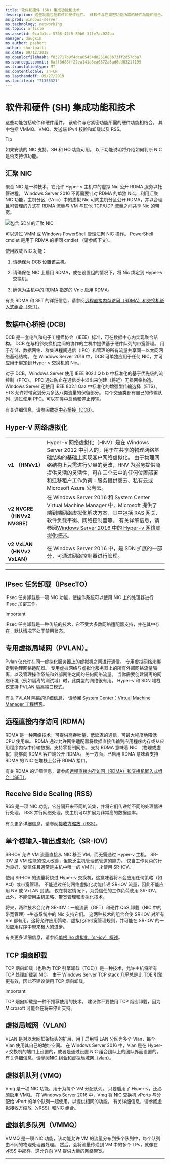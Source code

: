 ```yaml
---
title: 软件和硬件 (SH) 集成功能和技术
description: 这些功能包括软件和硬件组件。 该软件与它紧密功能所需的硬件功能相结合。 其中包括 VMMQ、VMQ、发送端 IPv4 校验和卸载以及 RSS。
ms.prod: windows-server
ms.technology: networking
ms.topic: article
ms.assetid: 0cafb1cc-5798-42f5-89b6-3ffe7ac024ba
manager: dougkim
ms.author: pashort
author: shortpatti
ms.date: 09/12/2018
ms.openlocfilehash: f032717b9f4dca65454d8251083b73ff2d57dba7
ms.sourcegitcommit: 6aff3d88ff22ea141a6ea6572a5ad8dd6321f199
ms.translationtype: MT
ms.contentlocale: zh-CN
ms.lasthandoff: 09/27/2019
ms.locfileid: "71355321"
---
```

# <a name="software-and-hardware-sh-integrated-features-and-technologies"></a>软件和硬件 (SH) 集成功能和技术

这些功能包括软件和硬件组件。 该软件与它紧密功能所需的硬件功能相结合。 其中包括 VMMQ、VMQ、发送端 IPv4 校验和卸载以及 RSS。

>[!TIP]
>如果安装的 NIC 支持，SH 和 HO 功能可用。 以下功能说明将介绍如何判断 NIC 是否支持该功能。

## <a name="converged-nic"></a>汇聚 NIC 

聚合 NIC 是一种技术，它允许 Hyper-v 主机中的虚拟 Nic 公开 RDMA 服务以托管进程。 Windows Server 2016 不再需要针对 RDMA 的单独 Nic。 利用汇聚 NIC 功能，主机分区（Vnic）中的虚拟 Nic 可向主机分区公开 RDMA，并以合理且可管理的方式在 RDMA 流量与 VM 与其他 TCP/UDP 流量之间共享 Nic 的带宽。

![包含 SDN 的汇聚 NIC](../../media/Converged-NIC/conv-nic-sdn.png)

可以通过 VMM 或 Windows PowerShell 管理汇聚 NIC 操作。 PowerShell cmdlet 是用于 RDMA 的相同 cmdlet （请参阅下文）。

使用收敛 NIC 功能：

1.  请确保为 DCB 设置该主机。

2.  请确保在 NIC 上启用 RDMA，或在设置组的情况下，将 Nic 绑定到 Hyper-v 交换机。 

3.  确保为主机中的 RDMA 指定的 Vnic 启用 RDMA。 

有关 RDMA 和 SET 的详细信息，请参阅[远程直接内存访问（RDMA）和交换机嵌入式组合（SET）](https://docs.microsoft.com/windows-server/virtualization/hyper-v-virtual-switch/rdma-and-switch-embedded-teaming)。

## <a name="data-center-bridging-dcb"></a>数据中心桥接 (DCB) 

DCB 是一套电气和电子工程师协会（IEEE）标准，可在数据中心内实现聚合结构。 DCB 在与相邻交换机之间的协作的主机中提供基于硬件队列的带宽管理。 用于存储、数据网络、群集进程间通信（IPC）和管理的所有流量共享同一以太网网络基础结构。 在 Windows Server 2016 中，DCB 可单独应用于任何 NIC，并可应用于绑定到 Hyper-v 交换机的 Nic。

对于 DCB，Windows Server 使用 IEEE 802.1 Q b b 中标准化的基于优先级的流控制（PFC）。 PFC 通过防止在通信类中溢出来创建（将近）无损网络构造。 Windows Server 还使用 IEEE 802.1 Qaz 中标准化的增强型传输选择（ETS）。 ETS 允许将带宽划分为多达八类流量的保留部分。 每个交通类都有自己的传输队列，通过使用 PFC，可以在类中启动和停止传输。

有关详细信息，请参阅[数据中心桥接（DCB）](https://docs.microsoft.com/windows-server/networking/technologies/dcb/dcb-top)。

## <a name="hyper-v-network-virtualization"></a>Hyper-V 网络虚拟化

|                            |                                                                                                                                                                                                                                                                                                                                                                                                                                                                                      |
|----------------------------|--------------------------------------------------------------------------------------------------------------------------------------------------------------------------------------------------------------------------------------------------------------------------------------------------------------------------------------------------------------------------------------------------------------------------------------------------------------------------------------|
|       **v1 （HNVv1）**       |                     Hyper-v 网络虚拟化（HNV）是在 Windows Server 2012 中引入的，用于在共享的物理网络基础结构的基础上实现客户网络虚拟化。 由于物理网络结构上只需进行少量的更改，HNV 为服务提供商提供灵活的灵活性，可在三个云中的任何位置部署和迁移租户工作负荷：服务提供商云、私有云或 Microsoft Azure 公有云。                     |
| **v2 NVGRE （HNVv2 NVGRE）** | 在 Windows Server 2016 和 System Center Virtual Machine Manager 中，Microsoft 提供了端到端网络虚拟化解决方案，其中包括 RAS 网关、软件负载平衡、网络控制器等。 有关详细信息，请参阅[Windows Server 2016 中的 Hyper-v 网络虚拟化概述](https://technet.microsoft.com/windows-server-docs/networking/sdn/technologies/hyper-v-network-virtualization/hyperv-network-virtualization-overview-windows-server)。 |
| **v2 VxLAN （HNVv2 VxLAN）** |                                                                                                                                                                                        在 Windows Server 2016 中，是 SDN 扩展的一部分，可通过网络控制器进行管理。                                                                                                                                                                                        |

---

## <a name="ipsec-task-offload-ipsecto"></a>IPsec 任务卸载（IPsecTO） 

IPsec 任务卸载是一项 NIC 功能，使操作系统可以使用 NIC 上的处理器进行 IPsec 加密工作。

>[!IMPORTANT] 
>IPsec 任务卸载是一种传统的技术，它不受大多数网络适配器支持，并在其中存在，默认情况下处于禁用状态。

## <a name="private-virtual-local-area-network-pvlan"></a>专用虚拟局域网（PVLAN）。 

Pvlan 仅允许在同一虚拟化服务器上的虚拟机之间进行通信。 专用虚拟网络未绑定到物理网络适配器。 专用虚拟网络与虚拟化服务器上的所有外部网络流量隔离，以及管理操作系统和外部网络之间的任何网络流量。 当你需要创建隔离的网络环境（例如隔离的测试域）时，此类型的网络很有用。 Hyper-v 和 SDN 堆栈仅支持 PVLAN 隔离端口模式。

有关 PVLAN 隔离的详细信息， [请参阅 System Center：Virtual Machine Manager 工程博客](https://blogs.technet.microsoft.com/scvmm/2013/06/04/logical-networks-part-iv-pvlan-isolation/)。

## <a name="remote-direct-memory-access-rdma"></a>远程直接内存访问 (RDMA) 

RDMA 是一种网络技术，可提供高吞吐量、低延迟的通信，可最大程度地降低 CPU 使用率。 RDMA 通过允许网络适配器将数据直接传输到应用程序内存或从应用程序内存中传输数据，支持零复制网络。 支持 RDMA 意味着 NIC （物理或虚拟）能够向 RDMA 客户端公开 RDMA。 另一方面，已启用 RDMA 意味着支持 RDMA 的 NIC 在堆栈上公开 RDMA 接口。

有关 RDMA 的详细信息，请参阅[远程直接内存访问（RDMA）和交换机嵌入式组合（SET）](https://docs.microsoft.com/windows-server/virtualization/hyper-v-virtual-switch/rdma-and-switch-embedded-teaming)。

## <a name="receive-side-scaling-rss"></a>Receive Side Scaling (RSS) 

RSS 是一项 NIC 功能，它分隔开来不同的流集，并将它们传递给不同的处理器进行处理。 RSS 并行网络处理，使主机可以扩展为非常高的数据速率。 

有关更多详细信息，请参阅[接收方缩放（RSS）](https://docs.microsoft.com/windows-hardware/drivers/network/introduction-to-receive-side-scaling)。

## <a name="single-root-input-output-virtualization-sr-iov"></a>单个根输入-输出虚拟化（SR-IOV） 

SR-IOV 允许 VM 流量直接从 NIC 移至 VM，而无需通过 Hyper-v 主机。 SR-IOV 是 VM 性能的惊人改善，但缺乏主机管理该管道的能力。 仅当工作负荷的行为良好、受信任且通常是主机中唯一的 VM 时，才使用 SR-IOV。

使用 SR-IOV 的流量将绕过 Hyper-v 交换机，这意味着将不会应用任何策略（如 Acl）或带宽管理。 不能通过任何网络虚拟化功能传递 SR-IOV 流量，因此不能应用 NV 或 VxLAN 封装。 仅在特定情况下，为受信任的工作负荷使用 SR-IOV。 此外，不能使用主机策略、带宽管理和虚拟化技术。

将来，两种技术会允许 SR-IOV：一般流表（GFT）和硬件 QoS 卸载（NIC 中的带宽管理）–生态系统中的 Nic 支持它们。 这两种技术的组合会使 SR-IOV 对所有 Vm 都有用，这将允许应用策略、虚拟化和带宽管理规则，并可能在 SR-IOV 的一般应用程序中带来极大的进步。

有关更多详细信息，请参阅[单根 I/o 虚拟化（sr-iov）概述](https://docs.microsoft.com/windows-hardware/drivers/network/overview-of-single-root-i-o-virtualization--sr-iov-)。

## <a name="tcp-chimney-offload"></a>TCP 烟囱卸载

TCP 烟囱卸载（也称为 TCP 引擎卸载（TOE））是一种技术，允许主机将所有 TCP 处理卸载到 NIC。 由于 Windows Server TCP stack 几乎总是比 TOE 引擎更有效，因此不建议使用 TCP 烟囱卸载。

>[!IMPORTANT]
>TCP 烟囱卸载是一种不推荐使用的技术。 建议你不要使用 TCP 烟囱卸载，因为 Microsoft 可能会在将来停止支持。

## <a name="virtual-local-area-network-vlan"></a>虚拟局域网（VLAN） 

VLAN 是对以太网框架标头的扩展，用于启用将 LAN 分区为多个 Vlan，每个 Vlan 使用其自己的地址空间。 在 Windows Server 2016 中，Vlan 是在 Hyper-v 交换机的端口上设置的，或者是通过设置 NIC 组合团队上的团队界面设置的。 有关详细信息，请参阅[NIC 组合和虚拟局域网（vlan）](https://docs.microsoft.com/windows-server/networking/technologies/nic-teaming/nict-and-vlans)。

## <a name="virtual-machine-queue-vmq"></a>虚拟机队列 (VMQ) 

Vmq 是一项 NIC 功能，用于为每个 VM 分配队列。 只要启用了 Hyper-v，还必须启用 VMQ。 在 Windows Server 2016 中，Vmq 将 NIC 交换机 vPorts 与分配给 vPort 的单个队列一起使用，以提供相同的功能。 有关详细信息，请参阅[虚拟接收方缩放（vRSS）](https://docs.microsoft.com/windows-server/networking/technologies/vrss/vrss-top)和[NIC 组合](https://docs.microsoft.com/windows-server/networking/technologies/nic-teaming/nic-teaming)。

## <a name="virtual-machine-multi-queue-vmmq"></a>虚拟机多队列（VMMQ） 

VMMQ 是一项 NIC 功能，该功能允许 VM 的流量分布到多个队列中，每个队列由不同的物理处理器处理。 然后，会将流量传递到 VM 中的多个 LPs，就像在 vRSS 中那样，这允许向 VM 提供大量的网络带宽。

---